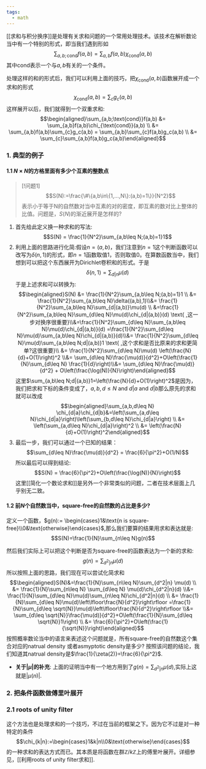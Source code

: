```yaml
---
tags:
  - math
---
```

[[求和与积分换序]]是处理有关求和问题的一个常用处理技术。该技术在解析数论当中有一个特别的形式，即当我们遇到形如$$\sum_{a,b;\text{cond}}f(a,b)
=\sum_{a,b}f(a,b)\chi_{\text{cond}}(a,b)$$其中cond表示一个与$a,b$有关的一个条件。

处理这样的和的形式后，我们可以利用上面的技巧，把$\chi_{\text{cond}}(a,b)$函数展开成一个求和的形式
$$\chi_{\text{cond}}(a,b)=\sum_{c}g_c(a,b)$$这样展开以后，我们就得到一个双重求和:
$$\begin{aligned}\sum_{a,b;\text{cond}}f(a,b) &=
\sum_{a,b}f(a,b)\chi_{\text{cond}}(a,b) \\ &=
\sum_{a,b}f(a,b)\sum_{c}g_c(a,b) =
\sum_{a,b}\sum_{c}f(a,b)g_c(a,b) \\ &=
\sum_{c}\sum_{a,b}f(a,b)g_c(a,b)\end{aligned}$$

### 1. 典型的例子

#### 1.1 $N \times N$的方格里面有多少个互素的整数点

> [!问题1]
> $$S(N):=\frac{\#\{a,b\in\{1,...,N\}:(a,b)=1\}}{N^2}$$表示小于等于N的自然数对当中互素的对的密度，即互素的数对比上整体的比值。问题是，$S(N)$的渐近展开是怎样的?

1.  首先给此定义换一种求和的写法:$$S(N) =
    \frac{1}{N^2}\sum_{a,b\leq N;(a,b)=1}1$$
2.  利用上面的思路进行化简:假设$n =(a,b)$，我们注意到$n=1$这个判断函数可以改写为$\delta(n,1)$的形式，即$n=1$函数取值1，否则取值0。在算数函数当中，我们想到可以把这个东西展开为Dirichlet卷积和的形式。于是$$\delta(n,1) =\sum_{d|n}\mu(d)$$
于是上述求和可以转换为:$$\begin{aligned}S(N)
    &= \frac{1}{N^2}\sum_{a,b\leq N;(a,b)=1}1 \\ &=
    \frac{1}{N^2}\sum_{a,b\leq N}\delta((a,b),1)\\&=
    \frac{1}{N^2}\sum_{a,b\leq N}\sum_{d|(a,b)}\mu(d) \\
    &=\frac{1}{N^2}\sum_{a,b\leq N}\sum_{d\leq
    N}\mu(d)\chi_{d|(a,b)}(d) \text{
    ,这一步对换序很重要}\\&=\frac{1}{N^2}\sum_{d\leq
    N}\sum_{a,b\leq N}\mu(d)\chi_{d|(a,b)}(d)
    =\frac{1}{N^2}\sum_{d\leq N}\mu(d)\sum_{a,b\leq
    N}\chi_{d|(a,b)}(d)\\&= \frac{1}{N^2}\sum_{d\leq
    N}\mu(d)\sum_{a,b\leq N;d|(a,b)}1 \text{
    ,这个求和是否比原来的求和更简单?这很重要}\\ &=
    \frac{1}{N^2}\sum_{d\leq N}\mu(d)
    \left(\frac{N}{d}+O(1)\right)^2 \\&= \sum_{d\leq
    N}\frac{\mu(d)}{d^2}+O\left(\frac{1}{N}\sum_{d\leq N}
    \frac{1}{d}\right)\\&= \sum_{d\leq N}\frac{\mu(d)}{d^2} +
    O\left(\frac{\log(N)}{N}\right)\end{aligned}$$
这里$\sum_{a,b\leq N;d|(a,b)}1=\left(\frac{N}{d}+O(1)\right)^2$是因为，我们把求和下标的条件变成了，$a,b,d\leq N \text{ and } d|a \text{ and }d|b$那么原先的求和就可以改成$$\begin{aligned}\sum_{a,b,d\leq N} \chi_{d|a}\chi_{d|b}&=\left(\sum_{a,d\leq N}\chi_{d|a}\right)\left(\sum_{b,d\leq N}\chi_{d|a}\right) \\ &= \left(\sum_{a,d\leq N}\chi_{d|a}\right)^2 \\ &= \left(\frac{N}{d}+O(1)\right)^2\end{aligned}$$
3.  最后一步，我们可以通过一个已知的结果：$$\sum_{d\leq
    N}\frac{\mu(d)}{d^2} =
    \frac{6}{\pi^2}+O(1/N)$$
所以最后可以得到结论:$$S(N) =
    \frac{6}{\pi^2}+O\left(\frac{\log(N)}{N}\right)$$
这里[[简化一个数论求和]]是另外一个非常类似的问题，二者在技术层面上几乎别无二致。


#### 1.2 前$N$个自然数当中，square-free的自然数的占比是多少?

定义一个函数，$g(n):= \begin{cases}1&\text{n is square-free}\\0&\text{otherwise}\end{cases}$,那么我们要算的结果用求和表达就是:
$$S(N)=\frac{1}{N}\sum_{n\leq N}g(n)$$

然后我们实际上可以把这个判断是否为square-free的函数表达为一个新的求和:
$$g(n) = \sum_{ d^2|n} \mu(d)$$
所以按照上面的思路，我们现在可以尝试化简求和
$$\begin{aligned}S(N)&=\frac{1}{N}\sum_{n\leq N}\sum_{d^2|n}
\mu(d) \\ &= \frac{1}{N}\sum_{n\leq N} \sum_{d\leq N}
\mu(d)\chi_{d^2|n}(d) \\&= \frac{1}{N}\sum_{d\leq
N}\mu(d)\sum_{n\leq N}\chi_{d^2|n}(d) \\ &=
\frac{1}{N}\sum_{d\leq
N}\mu(d)\left\lfloor\frac{N}{d^2}\right\rfloor
=\frac{1}{N}\sum_{d\leq
\sqrt{N}}\mu(d)\left\lfloor\frac{N}{d^2}\right\rfloor \\&=
\sum_{d\leq
\sqrt{N}}\frac{\mu(d)}{d^2}+O\left(\frac{1}{N}\sum_{d\leq
\sqrt{N}}1\right) \\ &=
\frac{6}{\pi^2}+O\left(\frac{1}{\sqrt{N}}\right)\end{aligned}$$
按照概率数论当中的语言来表述这个问题就是，所有square-free的自然数这个集合对应的natrual density 或者asmyptotic density是多少? 按照该问题的结论，我们知道其natrual density是$\frac{1}{\zeta(2)}=\frac{6}{\pi^2}$.

-   **关于$|\mu|$的补充**:
上面的证明当中有一个地方用到了$g(n) =\sum_{ d^2|n} \mu(d)$,实际上这就是$|\mu(n)|$.

### 2. 把条件函数做傅里叶展开

### 2.1 roots of unity filter

这个方法也是处理求和的一个技巧，不过在当前的框架之下。因为它不过是对一种特定的条件
$$\chi_{k|n}:=\begin{cases}1&k|n\\0&\text{otherwise}\end{cases}$$
的一种求和的表达方式而已。其本质是将函数在群$\mathbb{Z}/k\mathbb{Z}$上的傅里叶展开。详细参见，[[利用roots of unity filter求和]].



